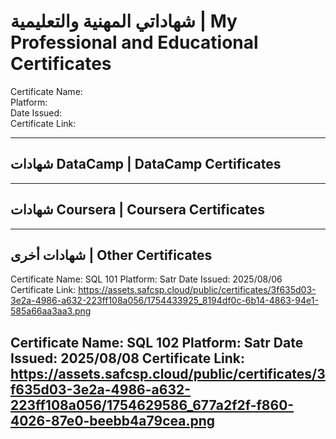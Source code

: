# شهاداتي المهنية والتعليمية | My Professional and Educational Certificates

Certificate Name:  
Platform:  
Date Issued:  
Certificate Link:  

---
## شهادات DataCamp | DataCamp Certificates
---

## شهادات Coursera | Coursera Certificates
---

## شهادات أخرى | Other Certificates
Certificate Name:  SQL 101 
Platform:  Satr
Date Issued:  2025/08/06
Certificate Link:  https://assets.safcsp.cloud/public/certificates/3f635d03-3e2a-4986-a632-223ff108a056/1754433925_8194df0c-6b14-4863-94e1-585a66aa3aa3.png

Certificate Name:  SQL 102
Platform: Satr 
Date Issued:  2025/08/08
Certificate Link:  https://assets.safcsp.cloud/public/certificates/3f635d03-3e2a-4986-a632-223ff108a056/1754629586_677a2f2f-f860-4026-87e0-beebb4a79cea.png
---

